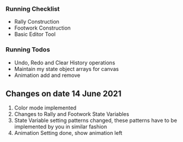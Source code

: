 ### Running Checklist
- Rally Construction
- Footwork Construction
- Basic Editor Tool

### Running Todos
- Undo, Redo and Clear History operations
- Maintain my state object arrays for canvas
- Animation add and remove


## Changes on date 14 June 2021
1. Color mode implemented
2. Changes to Rally and Footwork State Variables
3. State Variable setting patterns changed, these patterns have to be implemented by you in similar fashion
4. Animation Setting done, show animation left 


